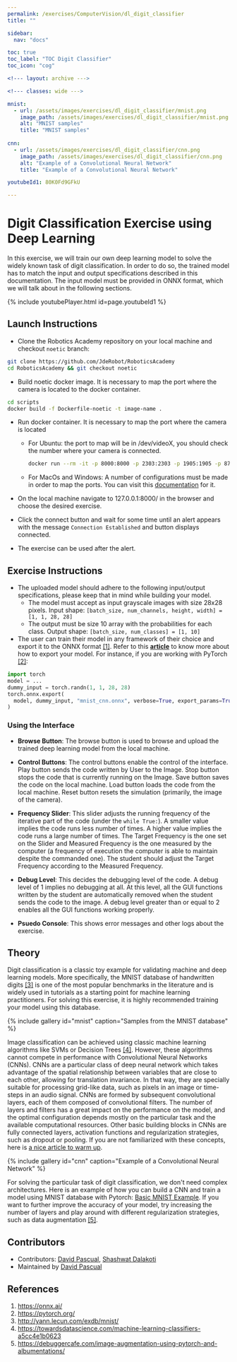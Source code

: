```yaml
---
permalink: /exercises/ComputerVision/dl_digit_classifier
title: ""

sidebar:
  nav: "docs"

toc: true
toc_label: "TOC Digit Classifier"
toc_icon: "cog"

<!--- layout: archive --->

<!--- classes: wide --->

mnist:
  - url: /assets/images/exercises/dl_digit_classifier/mnist.png
    image_path: /assets/images/exercises/dl_digit_classifier/mnist.png
    alt: "MNIST samples"
    title: "MNIST samples"
    
cnn:
  - url: /assets/images/exercises/dl_digit_classifier/cnn.png
    image_path: /assets/images/exercises/dl_digit_classifier/cnn.png
    alt: "Example of a Convolutional Neural Network"
    title: "Example of a Convolutional Neural Network"

youtubeId1: 80K0Fd9GFkU

---
```


# Digit Classification Exercise using Deep Learning

In this exercise, we will train our own deep learning model to solve the widely known task of digit classification. In order to do so, the trained model has to match the input and output specifications described in this documentation. The input model must be provided in ONNX format, which we will talk about in the following sections.

{% include youtubePlayer.html id=page.youtubeId1 %}


## Launch Instructions
- Clone the Robotics Academy repository on your local machine and checkout ``noetic`` branch:
```bash
git clone https://github.com/JdeRobot/RoboticsAcademy
cd RoboticsAcademy && git checkout noetic
```

- Build noetic docker image. It is necessary to map the port where the camera is located to the docker container.  
```bash
cd scripts
docker build -f Dockerfile-noetic -t image-name .
```  

- Run docker container. It is necessary to map the port where the camera is located
  - For Ubuntu: the port to map will be in /dev/videoX, you should check the number where your camera is connected.
    ```bash
    docker run --rm -it -p 8000:8000 -p 2303:2303 -p 1905:1905 -p 8765:8765 -p 6080:6080 -p 1108:1108 --device /dev/video0:/dev/video0 jderobot/robotics-academy:3.1.3 ./start-3.1.sh
    ```
  - For MacOs and Windows: A number of configurations must be made in order to map the ports. You can visit this [documentation](https://medium.com/@jijupax/connect-the-webcam-to-docker-on-mac-or-windows-51d894c44468) for it.

- On the local machine navigate to 127.0.0.1:8000/ in the browser and choose the desired exercise.

- Click the connect button and wait for some time until an alert appears with the message `Connection Established` and button displays connected.

- The exercise can be used after the alert.

## Exercise Instructions
- The uploaded model should adhere to the following input/output specifications, please keep that in mind while building your model.
  - The model must accept as input grayscale images with size 28x28 pixels. Input shape: 
    ``[batch_size, num_channels, height, width] = [1, 1, 28, 28]``
  - The output must be size 10 array with the probabilities for each class. Output shape: 
    ``[batch_size, num_classes] = [1, 10]``
- The user can train their model in any framework of their choice and export it to the ONNX format [[1]](https://onnx.ai/). Refer to this [**article**](https://docs.unity3d.com/Packages/com.unity.barracuda@1.0/manual/Exporting.html) to know more about how to export your model. For instance, if you are working with PyTorch [[2]](https://pytorch.org/):
```python
import torch
model = ...
dummy_input = torch.randn(1, 1, 28, 28)
torch.onnx.export(
  model, dummy_input, "mnist_cnn.onnx", verbose=True, export_params=True, input_names=['input'], output_names=['output']
)
```

### Using the Interface
* **Browse Button**: The browse button is used to browse and upload the trained deep learning model from the local machine.
  
* **Control Buttons**: The control buttons enable the control of the interface. Play button sends the code written by User to the Image. Stop button stops the code that is currently running on the Image. Save button saves the code on the local machine. Load button loads the code from the local machine. Reset button resets the simulation (primarily, the image of the camera).

* **Frequency Slider**: This slider adjusts the running frequency of the iterative part of the code (under the `while True:`). A smaller value implies the code runs less number of times. A higher value implies the code runs a large number of times. The Target Frequency is the one set on the Slider and Measured Frequency is the one measured by the computer (a frequency of execution the computer is able to maintain despite the commanded one). The student should adjust the Target Frequency according to the Measured Frequency.

* **Debug Level**: This decides the debugging level of the code. A debug level of 1 implies no debugging at all. At this level, all the GUI functions written by the student are automatically removed when the student sends the code to the image. A debug level greater than or equal to 2 enables all the GUI functions working properly.

* **Psuedo Console**: This shows error messages and other logs about the exercise.

## Theory
Digit classification is a classic toy example for validating machine and deep learning models. More specifically, the MNIST database of handwritten digits [[3]](http://yann.lecun.com/exdb/mnist/) is one of the most popular benchmarks in the literature and is widely used in tutorials as a starting point for machine learning practitioners. For solving this exercise, it is highly recommended training your model using this database.

{% include gallery id="mnist" caption="Samples from the MNIST database" %}

Image classification can be achieved using classic machine learning algorithms like SVMs or Decision Trees [[4]](https://towardsdatascience.com/machine-learning-classifiers-a5cc4e1b0623). However, these algorithms cannot compete in performance with Convolutional Neural Networks (CNNs). CNNs are a particular class of deep neural network which takes advantage of the spatial relationship between variables that are close to each other, allowing for translation invariance. In that way, they are specially suitable for processing grid-like data, such as pixels in an image or time-steps in an audio signal. CNNs are formed by subsequent convolutional layers, each of them composed of convolutional filters. The number of layers and filters has a great impact on the performance on the model, and the optimal configuration depends mostly on the particular task and the available computational resources. Other basic building blocks in CNNs are fully connected layers, activation functions and regularization strategies, such as dropout or pooling. If you are not familiarized with these concepts, here is [a nice article to warm up](https://towardsdatascience.com/simple-introduction-to-convolutional-neural-networks-cdf8d3077bac).

{% include gallery id="cnn" caption="Example of a Convolutional Neural Network" %}

For solving the particular task of digit classification, we don't need complex architectures. Here is an example of how you can build a CNN and train a model using MNIST database with Pytorch: [Basic MNIST Example](https://github.com/pytorch/examples/tree/master/mnist). If you want to further improve the accuracy of your model, try increasing the number of layers and play around with different regularization strategies, such as data augmentation [[5]]((https://debuggercafe.com/image-augmentation-using-pytorch-and-albumentations/)).

## Contributors
- Contributors: [David Pascual](https://github.com/dpascualhe), [Shashwat Dalakoti](https://github.com/shashwat623)
- Maintained by [David Pascual](https://github.com/dpascualhe)

## References
1. https://onnx.ai/
2. https://pytorch.org/
3. http://yann.lecun.com/exdb/mnist/
4. https://towardsdatascience.com/machine-learning-classifiers-a5cc4e1b0623
5. https://debuggercafe.com/image-augmentation-using-pytorch-and-albumentations/